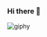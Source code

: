 ### Hi there 👋


![giphy](https://user-images.githubusercontent.com/116954089/224168008-1684aa6c-96b7-4eed-abf6-fe1c360b29e6.gif)


<!--
**AvocadoCoding/AvocadoCoding** is a ✨ _special_ ✨ repository because its `README.md` (this file) appears on your GitHub profile.

Here are some ideas to get you started:

- 🔭 I’m currently working on ...
- 🌱 I’m currently learning ...
- 👯 I’m looking to collaborate on ...
- 🤔 I’m looking for help with ...
- 💬 Ask me about ...
- 📫 How to reach me: ...
- 😄 Pronouns: ...
- ⚡ Fun fact: ...
-->
